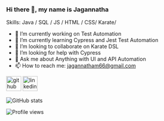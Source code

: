 ### Hi there 👋, my name is Jagannatha

Skills: Java / SQL / JS / HTML / CSS/ Karate/ 

- 🔭 I’m currently working on Test Automation 
- 🌱 I’m currently learning Cypress and Jest Test Automation 
- 👯 I’m looking to collaborate on Karate DSL 
- 🤔 I’m looking for help with Cypress 
- 💬 Ask me about Anything with UI and API Automation 
- 📫 How to reach me: jagannatham66@gmail.com 


[<img src='https://cdn.jsdelivr.net/npm/simple-icons@3.0.1/icons/github.svg' alt='github' height='40'>](https://github.com/JagannathaReddy)  [<img src='https://cdn.jsdelivr.net/npm/simple-icons@3.0.1/icons/linkedin.svg' alt='linkedin' height='40'>](https://www.linkedin.com/in/jagannatha-mv-56639b7b/)  

![GitHub stats](https://github-readme-stats.vercel.app/api?username=JagannathaReddy&show_icons=true)  

![Profile views](https://gpvc.arturio.dev/JagannathaReddy)  
